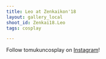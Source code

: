 ```yaml
---
title: Leo at Zenkaikon'18
layout: gallery_local
shoot_id: Zenkai18.Leo
tags: cosplay

---
```


Follow tomukuncosplay on [Instagram](https://www.instagram.com/tomukuncosplay)!

